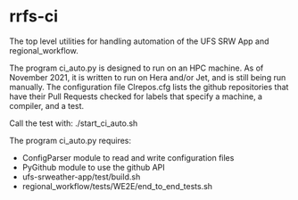 # rrfs-ci
The top level utilities for handling automation of the UFS SRW App and regional_workflow.

The program ci_auto.py is designed to run on an HPC machine. As of November 2021, it is written to run on Hera and/or Jet, and is still being run manually. The configuration file CIrepos.cfg lists the github repositories that have their Pull Requests checked for labels that specify a machine, a compiler, and a test.

Call the test with: ./start_ci_auto.sh

The program ci_auto.py requires:
* ConfigParser module to read and write configuration files
* PyGithub module to use the github API
* ufs-srweather-app/test/build.sh
* regional_workflow/tests/WE2E/end_to_end_tests.sh
